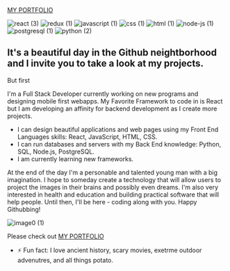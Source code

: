 [MY PORTFOLIO](http://dave2dev.com)


![react (3)](https://user-images.githubusercontent.com/72748788/115798786-0f815e80-a3a5-11eb-90fb-7ccf6c8ce535.png)
![redux (1)](https://user-images.githubusercontent.com/72748788/115798669-ca5d2c80-a3a4-11eb-9346-954ce623fe7e.png)
![javascript (1)](https://user-images.githubusercontent.com/72748788/115798700-d8ab4880-a3a4-11eb-8938-3c69c3424896.png)
![css (1)](https://user-images.githubusercontent.com/72748788/115798680-cfba7700-a3a4-11eb-8049-4d5045003be3.png)
![html (1)](https://user-images.githubusercontent.com/72748788/115798695-d5b05800-a3a4-11eb-948d-7f58f475be62.png)
![node-js (1)](https://user-images.githubusercontent.com/72748788/115798703-db0da280-a3a4-11eb-95f2-f19fd5ce53db.png)
![postgresql (1)](https://user-images.githubusercontent.com/72748788/115798673-ccbf8680-a3a4-11eb-841e-65d622c1aa13.png)
![python (2)](https://user-images.githubusercontent.com/72748788/115798665-c7fad280-a3a4-11eb-862a-9ce9f704b53d.png)


## It's a beautiful day in the Github neightborhood and I invite you to take a look at my projects.


But first


 I'm a Full Stack Developer currently working on new programs and designing mobile first webapps. My Favorite Framework to code in is React but I am developing an affinity for backend development as I create more projects.

- I can design beautiful applications and web pages using my Front End Languages skills: React, JavaScript, HTML, CSS.
- I can run databases and servers with my Back End knowledge: Python, SQL, Node.js, PostgreSQL.
- I am currently learning new frameworks.


At the end of the day I'm a personable and talented young man with a big imagination. I hope to someday create a technology that will allow users to project the images in their brains and possibly even dreams. I'm also very interested in health and education and building practical software that will help people. Until then, I'll be here - coding along with you. Happy Githubbing!

![image0 (1)](https://user-images.githubusercontent.com/72748788/115801388-9dac1380-a3aa-11eb-803a-e7e03f146bd4.jpeg)

Please check out [MY PORTFOLIO](http://dave2dev.com)

 - ⚡ Fun fact: I love ancient history, scary movies, exetrme outdoor advenutres, and all things potato.

